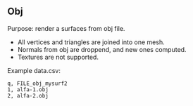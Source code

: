 ## Obj

Purpose: render a surfaces from obj file.

* All vertices and triangles are joined into one mesh.
* Normals from obj are droppend, and new ones computed.
* Textures are not supported.

Example data.csv:
```
q, FILE_obj_mysurf2
1, alfa-1.obj
2, alfa-2.obj
```
